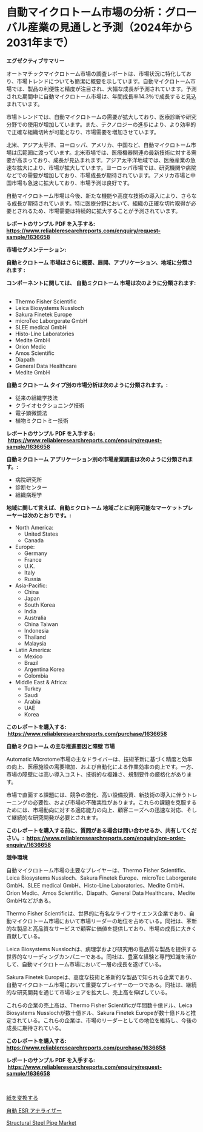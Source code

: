 <p><h1>自動マイクロトーム市場の分析：グローバル産業の見通しと予測（2024年から2031年まで）</h1></p><p><strong>エグゼクティブサマリー</strong></p>
<p><p>オートマチックマイクロトーム市場の調査レポートは、市場状況に特化しており、市場トレンドについても簡潔に概要を示しています。自動マイクロトーム市場では、製品の利便性と精度が注目され、大幅な成長が予測されています。予測された期間中に自動マイクロトーム市場は、年間成長率14.3％で成長すると見込まれています。</p><p>市場トレンドでは、自動マイクロトームの需要が拡大しており、医療診断や研究分野での使用が増加しています。また、テクノロジーの進歩により、より効率的で正確な組織切片が可能となり、市場需要を増加させています。</p><p>北米、アジア太平洋、ヨーロッパ、アメリカ、中国など、自動マイクロトーム市場は広範囲に渡っています。北米市場では、医療機器関連の最新技術に対する需要が高まっており、成長が見込まれます。アジア太平洋地域では、医療産業の急速な拡大により、市場が拡大しています。ヨーロッパ市場では、研究機関や病院などでの需要が増加しており、市場成長が期待されています。アメリカ市場と中国市場も急速に拡大しており、市場予測は良好です。</p><p>自動マイクロトーム市場は今後、新たな機能や高度な技術の導入により、さらなる成長が期待されています。特に医療分野において、組織の正確な切片取得が必要とされるため、市場需要は持続的に拡大することが予測されています。</p></p>
<p><strong>レポートのサンプル PDF を入手する: <a href="https://www.reliableresearchreports.com/enquiry/request-sample/1636658">https://www.reliableresearchreports.com/enquiry/request-sample/1636658</a></strong></p>
<p><strong>市場セグメンテーション:</strong></p>
<p><strong> 自動ミクロトーム 市場はさらに概要、展開、アプリケーション、地域に分類されます :</strong></p>
<p><strong>コンポーネントに関しては、 自動ミクロトーム 市場は次のように分類されます: &nbsp;</strong></p>
<p><ul><li>Thermo Fisher Scientific</li><li>Leica Biosystems Nussloch</li><li>Sakura Finetek Europe</li><li>microTec Laborgerate GmbH</li><li>SLEE medical GmbH</li><li>Histo-Line Laboratories</li><li>Medite GmbH</li><li>Orion Medic</li><li>Amos Scientific</li><li>Diapath</li><li>General Data Healthcare</li><li>Medite GmbH</li></ul></p>
<p><strong> 自動ミクロトーム タイプ別の市場分析は次のように分類されます。:</strong></p>
<p><ul><li>従来の組織学技法</li><li>クライオセクショニング技術</li><li>電子顕微鏡法</li><li>植物ミクロトミー技術</li></ul></p>
<p><strong>レポートのサンプル PDF を入手する: &nbsp;<a href="https://www.reliableresearchreports.com/enquiry/request-sample/1636658">https://www.reliableresearchreports.com/enquiry/request-sample/1636658</a></strong></p>
<p><strong> 自動ミクロトーム アプリケーション別の市場産業調査は次のように分類されます。:</strong></p>
<p><ul><li>病院研究所</li><li>診断センター</li><li>組織病理学</li></ul></p>
<p><strong>地域に関して言えば、自動ミクロトーム 地域ごとに利用可能なマーケットプレーヤーは次のとおりです。:</strong></p>
<p><ul>
    <li>
        North America:
        <ul>
            <li>United States</li>
            <li>Canada</li>
        </ul>
    </li>
    <li>
        Europe:
        <ul>
            <li>Germany</li>
            <li>France</li>
            <li>U.K.</li>
            <li>Italy</li>
            <li>Russia</li>
        </ul>
    </li>
    <li>
        Asia-Pacific:
        <ul>
            <li>China</li>
            <li>Japan</li>
            <li>South Korea</li>
            <li>India</li>
            <li>Australia</li>
            <li>China Taiwan</li>
            <li>Indonesia</li>
            <li>Thailand</li>
            <li>Malaysia</li>
        </ul>
    </li>
    <li>
        Latin America:
        <ul>
            <li>Mexico</li>
            <li>Brazil</li>
            <li>Argentina Korea</li>
            <li>Colombia</li>
        </ul>
    </li>
    <li>
        Middle East & Africa:
        <ul>
            <li>Turkey</li>
            <li>Saudi</li>
            <li>Arabia</li>
            <li>UAE</li>
            <li>Korea</li>
        </ul>
    </li>
    </ul></p>
<p><strong>このレポートを購入する: &nbsp;<a href="https://www.reliableresearchreports.com/purchase/1636658">https://www.reliableresearchreports.com/purchase/1636658</a></strong></p>
<p><strong>自動ミクロトーム の主な推進要因と障壁 市場</strong></p>
<p><p>Automatic Microtome市場の主なドライバーは、技術革新に基づく精度と効率の向上、医療施設の需要増加、および自動化による作業効率の向上です。一方、市場の障壁には高い導入コスト、技術的な複雑さ、規制要件の厳格化があります。</p><p>市場で直面する課題には、競争の激化、高い設備投資、新技術の導入に伴うトレーニングの必要性、および市場の不確実性があります。これらの課題を克服するためには、市場動向に対する適応能力の向上、顧客ニーズへの迅速な対応、そして継続的な研究開発が必要とされます。</p></p>
<p><strong>このレポートを購入する前に、質問がある場合は問い合わせるか、共有してください。:&nbsp; <a href="https://www.reliableresearchreports.com/enquiry/pre-order-enquiry/1636658">https://www.reliableresearchreports.com/enquiry/pre-order-enquiry/1636658</a></strong></p>
<p><strong>競争環境</strong></p>
<p><p>自動マイクロトーム市場の主要なプレイヤーは、Thermo Fisher Scientific、Leica Biosystems Nussloch、Sakura Finetek Europe、microTec Laborgerate GmbH、SLEE medical GmbH、Histo-Line Laboratories、Medite GmbH、Orion Medic、Amos Scientific、Diapath、General Data Healthcare、Medite GmbHなどがある。</p><p>Thermo Fisher Scientificは、世界的に有名なライフサイエンス企業であり、自動マイクロトーム市場において市場リーダーの地位を占めている。同社は、革新的な製品と高品質なサービスで顧客に価値を提供しており、市場の成長に大きく貢献している。</p><p>Leica Biosystems Nusslochは、病理学および研究用の高品質な製品を提供する世界的なリーディングカンパニーである。同社は、豊富な経験と専門知識を活かして、自動マイクロトーム市場において一層の成長を遂げている。</p><p>Sakura Finetek Europeは、高度な技術と革新的な製品で知られる企業であり、自動マイクロトーム市場において重要なプレイヤーの一つである。同社は、継続的な研究開発を通じて市場シェアを拡大し、売上高を伸ばしている。</p><p>これらの企業の売上高は、Thermo Fisher Scientificが年間数十億ドル、Leica Biosystems Nusslochが数十億ドル、Sakura Finetek Europeが数十億ドルと推定されている。これらの企業は、市場のリーダーとしての地位を維持し、今後の成長に期待されている。</p></p>
<p><strong>このレポートを購入する: &nbsp; <a href="https://www.reliableresearchreports.com/purchase/1636658">https://www.reliableresearchreports.com/purchase/1636658</a></strong></p>
<p><strong>レポートのサンプル PDF を入手する: &nbsp;<a href="https://www.reliableresearchreports.com/enquiry/request-sample/1636658">https://www.reliableresearchreports.com/enquiry/request-sample/1636658</a></strong><strong></strong></p>
<p>&nbsp;</p>
<p><p><a href="https://github.com/Calvi3ynJerde867/Market-Research-Report-List-1/blob/main/63985367836.md">紙を変換する</a></p><p><a href="https://github.com/JacksonWiza1924/Market-Research-Report-List-1/blob/main/34459177837.md">自動 ESR アナライザー</a></p><p><a href="https://forested-sushi-9b0.notion.site/Structural-Steel-Pipe-Market-Share-Market-New-Trends-Analysis-Report-By-Type-By-Application-By-E-b9f3c9cfb99a44b2bfdfb68fe97a3902">Structural Steel Pipe Market</a></p></p>